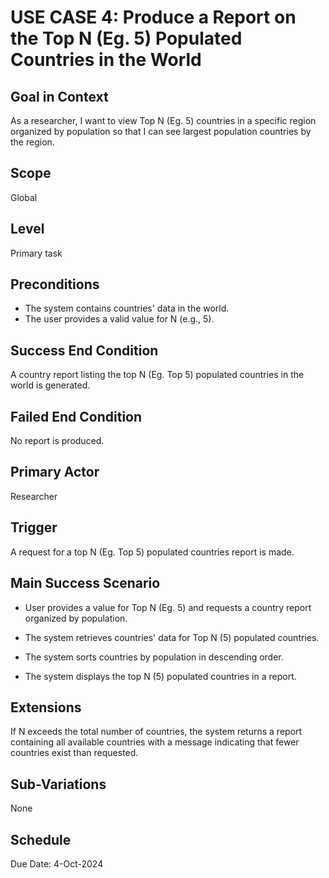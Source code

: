 # USE CASE 4: Produce a Report on the Top N (Eg. 5) Populated Countries in the World

## Goal in Context

As a researcher, I want to view Top N (Eg. 5) countries in a specific region organized by population so that I can see largest population countries by the region.

## Scope

Global

## Level

Primary task

## Preconditions

- The system contains countries' data in the world.
- The user provides a valid value for N (e.g., 5).

## Success End Condition

A country report listing the top N (Eg. Top 5) populated countries in the world is generated.

## Failed End Condition

No report is produced.

## Primary Actor

Researcher

## Trigger

A request for a top N (Eg. Top 5) populated countries report is made.

## Main Success Scenario

- User provides a value for Top N (Eg. 5) and requests a country report organized by population.

- The system retrieves countries' data for Top N (5) populated countries.

- The system sorts countries by population in descending order.

- The system displays the top N (5) populated countries in a report.

## Extensions

If N exceeds the total number of countries, the system returns a report containing all available countries with a message indicating that fewer countries exist than requested.

## Sub-Variations

None

## Schedule

Due Date: 4-Oct-2024